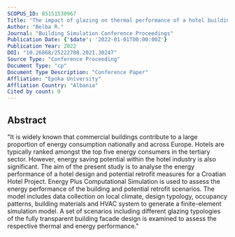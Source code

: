 ```yaml
---
SCOPUS_ID: 85151530967
Title: "The impact of glazing on thermal performance of a hotel building in Zagreb, Croatia: An early based design"
Author: "Belba R."
Journal: "Building Simulation Conference Proceedings"
Publication Date: {'$date': '2022-01-01T00:00:00Z'}
Publication Year: 2022
DOI: "10.26868/25222708.2021.30247"
Source Type: "Conference Proceeding"
Document Type: "cp"
Document Type Description: "Conference Paper"
Affliation: "Epoka University"
Affliation Country: "Albania"
Cited by count: 0
---
```


## Abstract
"It is widely known that commercial buildings contribute to a large proportion of energy consumption nationally and across Europe. Hotels are typically ranked amongst the top five energy consumers in the tertiary sector. However, energy saving potential within the hotel industry is also significant. The aim of the present study is to analyse the energy performance of a hotel design and potential retrofit measures for a Croatian Hotel Project. Energy Plus Computational Simulation is used to assess the energy performance of the building and potential retrofit scenarios. The model includes data collection on local climate, design typology, occupancy patterns, building materials and HVAC system to generate a finite-element simulation model. A set of scenarios including different glazing typologies of the fully transparent building facade design is examined to assess the respective thermal and energy performance."
